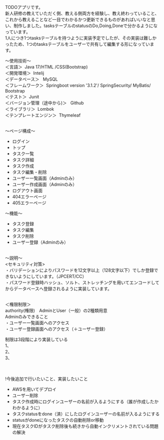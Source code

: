 TODOアプリです。<br>
新人研修の教えていただく側、教える側両方を経験し、教え終わっていること、これから教えることなど一目でわかるかつ更新できるものがあればいいなと思い、制作しました。tasksテーブルのstatusのDo,Doing,Doneで分かるようになっています。<br>
1人につき1つtasksテーブルを持つように実装予定でしたが、その実装は難しかったため、1つのtasksテーブルをユーザーで共有して編集する形になっています。


～使用技術～<br>
＜言語＞ 
 &nbsp;Java 17/HTML /CSS(Bootstrap)<br> 
 ＜開発環境＞
 &nbsp;Intelij<br> 
 ＜データベース＞
 &nbsp; MySQL<br>
＜フレームワーク＞
 &nbsp;Springboot version '3.1.2'/ SpringSecurity/ MyBatis/ Bootstrap<br>
＜テスト＞
 &nbsp;Junit<br>
＜バージョン管理（途中から)＞
&nbsp; Github<br>
＜ライブラリ＞
&nbsp;Lombok <br>
＜テンプレートエンジン＞
 &nbsp;Thymeleaf<br><br>


～ページ構成～
<ul>
  <li>ログイン</li>
  <li>トップ</li>
  <li>タスク一覧</li>
  <li>タスク詳細</li>
  <li>タスク作成</li>
  <li>タスク編集・削除</li>
  <li>ユーザー一覧画面（Adminのみ）</li>
  <li>ユーザー作成画面（Adminのみ）</li>
  <li>ログアウト画面</li>
  <li>404エラーページ</li>
  <li>405エラーページ</li>
</ul>

～機能～
<ul>
 <li>タスク登録</li>
  <li>タスク編集</li>
  <li>タスク削除</li>
  <li>ユーザー登録（Adminのみ）</li>
</ul><br>
～説明～<br>
<セキュリティ対策><br>
・バリデーションによりパスワードを12文字以上（128文字以下）でしか登録できないようにしています。（JPCERT/CC）<br>
・パスワード登録時ハッシュ、ソルト、ストレッチングを用いてエンコードしてからデータベースへ登録されるように実装しています。<br><br>

＜権限制限＞<br>
authority(権限)　AdminとUser（一般）の2種類用意<br>
Adminのみできること<br>
・ユーザー一覧画面へのアクセス<br>
・ユーザー登録画面へのアクセス（＋ユーザー登録）

制限は3段階により実装している<br>
1、<br>
2、<br>
3、<br><br><br>


!今後追加で行いたいこと、実装したいこと
<ul>
 <li>AWSを用いてデプロイ</li>
  <li>ユーザー削除</li>
  <li>タスク作成時にログインユーザーの名前が入るようにする（誰が作成したかわかるように）</li>
  <li>タスクstatusをdone（済）にしたログインユーザーの名前が入るようにする</li>
  <li>statusがdoneになったタスクの自動削除or移動</li>
  <li>現在タスクIDがタスク削除後も続きから自動インクリメントされている問題の解決</li>
</ul>

